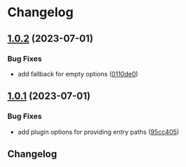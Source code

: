 # Changelog

## [1.0.2](https://github.com/n6ai/minze/compare/vite-plugin-minze-v1.0.1...vite-plugin-minze-v1.0.2) (2023-07-01)


### Bug Fixes

* add fallback for empty options ([0110de0](https://github.com/n6ai/minze/commit/0110de01acdd631838440349500536bfd910281a))

## [1.0.1](https://github.com/n6ai/minze/compare/vite-plugin-minze-v1.0.0...vite-plugin-minze-v1.0.1) (2023-07-01)


### Bug Fixes

* add plugin options for providing entry paths ([95cc405](https://github.com/n6ai/minze/commit/95cc405cc8bcb73ba0b404f200796458d9a0443e))

## Changelog

